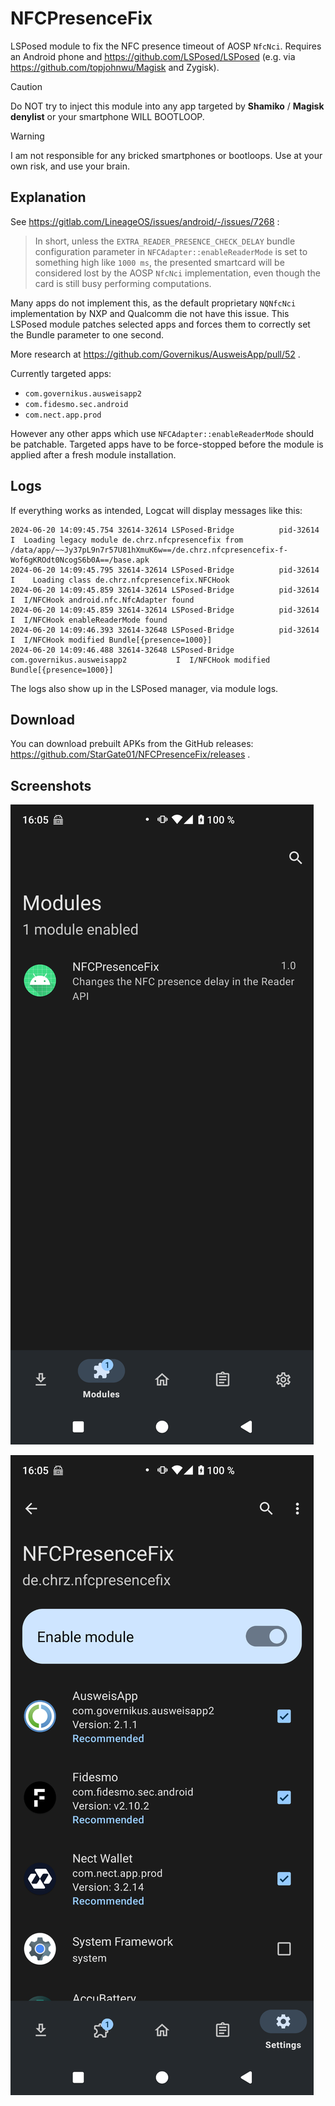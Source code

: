# NFCPresenceFix

LSPosed module to fix the NFC presence timeout of AOSP `NfcNci`. Requires an Android phone and https://github.com/LSPosed/LSPosed (e.g. via https://github.com/topjohnwu/Magisk and Zygisk).

> [!CAUTION]
> Do NOT try to inject this module into any app targeted by **Shamiko** / **Magisk denylist** or your smartphone WILL BOOTLOOP.

> [!WARNING]
> I am not responsible for any bricked smartphones or bootloops. Use at your own risk, and use your brain.

## Explanation

See https://gitlab.com/LineageOS/issues/android/-/issues/7268 :

> In short, unless the `EXTRA_READER_PRESENCE_CHECK_DELAY` bundle configuration parameter in `NFCAdapter::enableReaderMode` is set to something high like `1000 ms`, the presented smartcard will be considered lost by the AOSP `NfcNci` implementation, even though the card is still busy performing computations.

Many apps do not implement this, as the default proprietary `NQNfcNci` implementation by NXP and Qualcomm die not have this issue. This LSPosed module patches selected apps and forces them to correctly set the Bundle parameter to one second.

More research at https://github.com/Governikus/AusweisApp/pull/52 .

Currently targeted apps:

- `com.governikus.ausweisapp2`
- `com.fidesmo.sec.android`
- `com.nect.app.prod`

However any other apps which use `NFCAdapter::enableReaderMode` should be patchable. Targeted apps have to be force-stopped before the module is applied after a fresh module installation.

## Logs

If everything works as intended, Logcat will display messages like this:

```
2024-06-20 14:09:45.754 32614-32614 LSPosed-Bridge          pid-32614                            I  Loading legacy module de.chrz.nfcpresencefix from /data/app/~~Jy37pL9n7r57U81hXmuK6w==/de.chrz.nfcpresencefix-f-Wof6gKROdt0NcogS6b0A==/base.apk
2024-06-20 14:09:45.795 32614-32614 LSPosed-Bridge          pid-32614                            I    Loading class de.chrz.nfcpresencefix.NFCHook
2024-06-20 14:09:45.859 32614-32614 LSPosed-Bridge          pid-32614                            I  I/NFCHook android.nfc.NfcAdapter found
2024-06-20 14:09:45.859 32614-32614 LSPosed-Bridge          pid-32614                            I  I/NFCHook enableReaderMode found
2024-06-20 14:09:46.393 32614-32648 LSPosed-Bridge          pid-32614                            I  I/NFCHook modified Bundle[{presence=1000}]
2024-06-20 14:09:46.488 32614-32648 LSPosed-Bridge          com.governikus.ausweisapp2           I  I/NFCHook modified Bundle[{presence=1000}]
```

The logs also show up in the LSPosed manager, via module logs.

## Download

You can download prebuilt APKs from the GitHub releases: https://github.com/StarGate01/NFCPresenceFix/releases .

## Screenshots

![LSPosed Module](https://github.com/StarGate01/NFCPresenceFix/blob/master/screenshots/signal-2024-06-20-160618_002.png?raw=true)

![LSPosed Module Apps](https://github.com/StarGate01/NFCPresenceFix/blob/master/screenshots/signal-2024-06-20-160618_003.png?raw=true)
